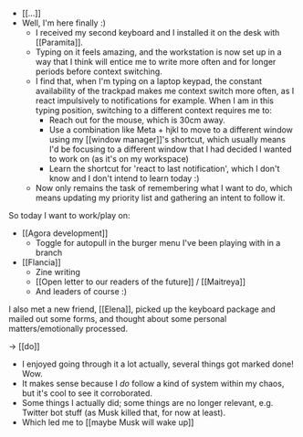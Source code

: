 - [[...]]
- Well, I'm here finally :)
  - I received my second keyboard and I installed it on the desk with [[Paramita]].
  - Typing on it feels amazing, and the workstation is now set up in a way that I think will entice me to write more often and for longer periods before context switching.
  - I find that, when I'm typing on a laptop keypad, the constant availability of the trackpad makes me context switch more often, as I react impulsively to notifications for example. When I am in this typing position, switching to a different context requires me to:
    - Reach out for the mouse, which is 30cm away.
    - Use a combination like Meta + hjkl to move to a different window using my [[window manager]]'s shortcut, which usually means I'd be focusing to a different window that I had decided I wanted to work on (as it's on my workspace)
    - Learn the shortcut for 'react to last notification', which I don't know and I don't intend to learn today :)
  - Now only remains the task of remembering what I want to do, which means updating my priority list and gathering an intent to follow it.

So today I want to work/play on:

- [[Agora development]]
  - Toggle for autopull in the burger menu I've been playing with in a branch
- [[Flancia]]
  - Zine writing
  - [[Open letter to our readers of the future]] / [[Maitreya]]
  - And leaders of course :)

I also met a new friend, [[Elena]], picked up the keyboard package and mailed out some forms, and thought about some personal matters/emotionally processed.

-> [[do]]
  - I enjoyed going through it a lot actually, several things got marked done! Wow.
  - It makes sense because I *do* follow a kind of system within my chaos, but it's cool to see it corroborated.
  - Some things I actually did; some things are no longer relevant, e.g. Twitter bot stuff (as Musk killed that, for now at least).
  - Which led me to [[maybe Musk will wake up]]
